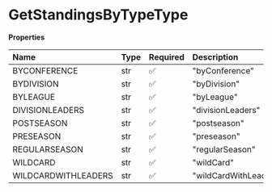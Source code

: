 # GetStandingsByTypeType

**Properties**

| Name                | Type | Required | Description           |
| :------------------ | :--- | :------- | :-------------------- |
| BYCONFERENCE        | str  | ✅       | "byConference"        |
| BYDIVISION          | str  | ✅       | "byDivision"          |
| BYLEAGUE            | str  | ✅       | "byLeague"            |
| DIVISIONLEADERS     | str  | ✅       | "divisionLeaders"     |
| POSTSEASON          | str  | ✅       | "postseason"          |
| PRESEASON           | str  | ✅       | "preseason"           |
| REGULARSEASON       | str  | ✅       | "regularSeason"       |
| WILDCARD            | str  | ✅       | "wildCard"            |
| WILDCARDWITHLEADERS | str  | ✅       | "wildCardWithLeaders" |

<!-- This file was generated by liblab | https://liblab.com/ -->
